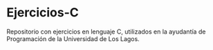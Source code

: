 # Ejercicios-C
Repositorio con ejercicios en lenguaje C, utilizados en la ayudantía de Programación de la Universidad de Los Lagos.
